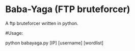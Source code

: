 # Baba-Yaga (FTP bruteforcer)
A ftp bruteforcer written in python.

#Usage:

python babayaga.py [IP] [username] [wordlist]


